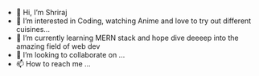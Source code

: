 - 👋 Hi, I’m Shriraj
- 👀 I’m interested in Coding, watching Anime and love to try out different cuisines...
- 🌱 I’m currently learning MERN stack and hope dive deeeep into the amazing field of web dev
- 💞️ I’m looking to collaborate on ...
- 📫 How to reach me ...

<!---
Shriraj26/Shriraj26 is a ✨ special ✨ repository because its `README.md` (this file) appears on your GitHub profile.
You can click the Preview link to take a look at your changes.
--->
